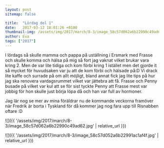 ```yaml
---
layout: post
sitemap: false

title:  "Lördag del 1"
date:   2017-03-12 18:01:26 +0100
thumbnail-img: /assets/img/2017/march/8-3/image_58c57d062a6b22990c49ad62.jpg
author: Eva
tags: ["2017"]
---
```


I lördags så skulle mamma och pappa på uställning i Ersmark med Frasse och skulle komma och hälsa på mig så fort jag vaknat vilket brukar vara kring 2. Men de var lite tidiga och kom förbi kring 1 istället men det gjorde it så mycket för huvudsaken var ju att de kom förbi och hälsade på:D Vi drack lite kaffe och surrade på om allt möjligt, bland annat fick jag lite tips på hur jag ska renovera vardagsrummet vilket var jättebra att få. Frasse och Penny busade på vilket var kul att se för sist tyckte Penny att Frasse mest var jobbig för hon skulle just börja löpa då och han var full av hormoner. 

Jag lär nog se mer av mina föräldrar nu de kommande veckorna framöver när Fredrik är borta i Tyskland för då kommer jag nog fara upp till Risnabben oftare :D

![]({{ '/assets/img/2017/march/8-3/image_58c57d062a6b22990c49ad62.jpg'  | relative_url }})

![]({{ '/assets/img/2017/march/8-3/image_58c57d052a6b22991ac1af4f.jpg'  | relative_url }})

